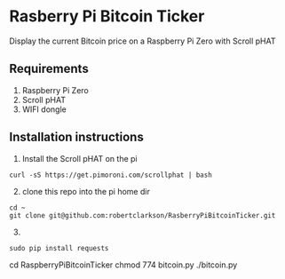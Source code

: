 # Rasberry Pi Bitcoin Ticker
Display the current Bitcoin price on a Raspberry Pi Zero with Scroll pHAT

## Requirements
1. Raspberry Pi Zero
2. Scroll pHAT
3. WIFI dongle

## Installation instructions

1. Install the Scroll pHAT on the pi
```
curl -sS https://get.pimoroni.com/scrollphat | bash
```
2. clone this repo into the pi home dir
```
cd ~
git clone git@github.com:robertclarkson/RasberryPiBitcoinTicker.git

```
3.
```
sudo pip install requests
```
cd RaspberryPiBitcoinTicker
chmod 774 bitcoin.py
./bitcoin.py
